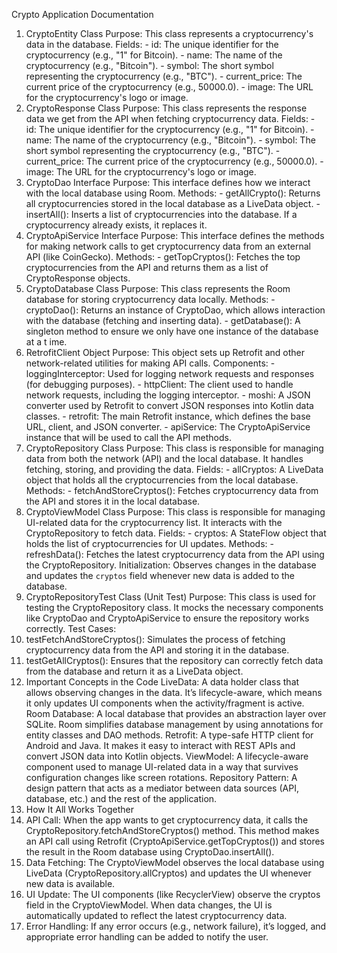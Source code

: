 Crypto Application Documentation 
1. CryptoEntity Class 
Purpose: This class represents a cryptocurrency's data in the database. 
Fields: - id: The unique identifier for the cryptocurrency (e.g., "1" for Bitcoin). - name: The name of the cryptocurrency (e.g., "Bitcoin"). - symbol: The short symbol representing the cryptocurrency (e.g., "BTC"). - current_price: The current price of the cryptocurrency (e.g., 50000.0). - image: The URL for the cryptocurrency's logo or image. 
2. CryptoResponse Class 
Purpose: This class represents the response data we get from the API when fetching 
cryptocurrency data. 
Fields: - id: The unique identifier for the cryptocurrency (e.g., "1" for Bitcoin). - name: The name of the cryptocurrency (e.g., "Bitcoin"). - symbol: The short symbol representing the cryptocurrency (e.g., "BTC"). - current_price: The current price of the cryptocurrency (e.g., 50000.0). - image: The URL for the cryptocurrency's logo or image. 
3. CryptoDao Interface 
Purpose: This interface defines how we interact with the local database using Room. 
Methods: - getAllCrypto(): Returns all cryptocurrencies stored in the local database as a LiveData object. - insertAll(): Inserts a list of cryptocurrencies into the database. If a cryptocurrency already 
exists, it replaces it. 
4. CryptoApiService Interface 
Purpose: This interface defines the methods for making network calls to get cryptocurrency 
data from an external API (like CoinGecko). 
Methods: - getTopCryptos(): Fetches the top cryptocurrencies from the API and returns them as a list of 
CryptoResponse objects. 
5. CryptoDatabase Class 
Purpose: This class represents the Room database for storing cryptocurrency data locally. 
Methods: - cryptoDao(): Returns an instance of CryptoDao, which allows interaction with the database 
(fetching and inserting data). - getDatabase(): A singleton method to ensure we only have one instance of the database at a 
t
 ime. 
6. RetrofitClient Object 
Purpose: This object sets up Retrofit and other network-related utilities for making API calls. 
Components: - loggingInterceptor: Used for logging network requests and responses (for debugging 
purposes). - httpClient: The client used to handle network requests, including the logging interceptor. - moshi: A JSON converter used by Retrofit to convert JSON responses into Kotlin data classes. - retrofit: The main Retrofit instance, which defines the base URL, client, and JSON converter. - apiService: The CryptoApiService instance that will be used to call the API methods. 
7. CryptoRepository Class 
Purpose: This class is responsible for managing data from both the network (API) and the local 
database. It handles fetching, storing, and providing the data. 
Fields: - allCryptos: A LiveData object that holds all the cryptocurrencies from the local database. 
Methods: - fetchAndStoreCryptos(): Fetches cryptocurrency data from the API and stores it in the local 
database. 
8. CryptoViewModel Class 
Purpose: This class is responsible for managing UI-related data for the cryptocurrency list. It 
interacts with the CryptoRepository to fetch data. 
Fields: - cryptos: A StateFlow object that holds the list of cryptocurrencies for UI updates. 
Methods: - refreshData(): Fetches the latest cryptocurrency data from the API using the CryptoRepository. 
Initialization: 
Observes changes in the database and updates the `cryptos` field whenever new data is added 
to the database. 
9. CryptoRepositoryTest Class (Unit Test) 
Purpose: This class is used for testing the CryptoRepository class. It mocks the necessary 
components like CryptoDao and CryptoApiService to ensure the repository works correctly. 
Test Cases: 
1. testFetchAndStoreCryptos(): Simulates the process of fetching cryptocurrency data from the 
API and storing it in the database. 
2. testGetAllCryptos(): Ensures that the repository can correctly fetch data from the database 
and return it as a LiveData object. 
10. Important Concepts in the Code 
LiveData: A data holder class that allows observing changes in the data. It’s lifecycle-aware, 
which means it only updates UI components when the activity/fragment is active. 
Room Database: A local database that provides an abstraction layer over SQLite. Room 
simplifies database management by using annotations for entity classes and DAO methods. 
Retrofit: A type-safe HTTP client for Android and Java. It makes it easy to interact with REST APIs 
and convert JSON data into Kotlin objects. 
ViewModel: A lifecycle-aware component used to manage UI-related data in a way that survives 
configuration changes like screen rotations. 
Repository Pattern: A design pattern that acts as a mediator between data sources (API, 
database, etc.) and the rest of the application. 
11. How It All Works Together 
1. API Call: When the app wants to get cryptocurrency data, it calls the 
CryptoRepository.fetchAndStoreCryptos() method. This method makes an API call using Retrofit 
(CryptoApiService.getTopCryptos()) and stores the result in the Room database using 
CryptoDao.insertAll(). 
2. Data Fetching: The CryptoViewModel observes the local database using LiveData 
(CryptoRepository.allCryptos) and updates the UI whenever new data is available. 
3. UI Update: The UI components (like RecyclerView) observe the cryptos field in the 
CryptoViewModel. When data changes, the UI is automatically updated to reflect the latest 
cryptocurrency data. 
4. Error Handling: If any error occurs (e.g., network failure), it’s logged, and appropriate error 
handling can be added to notify the user.
